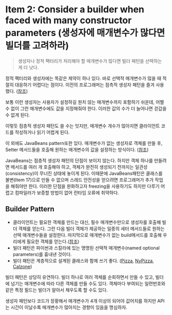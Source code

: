 # Item 2: Consider a builder when faced with many constructor parameters (생성자에 매개변수가 많다면 빌더를 고려하라)

> 생성자나 정적 팩터리가 처리해야 할 매개변수가 많다면 빌더 패턴을 선택하는 게 더 낫다.

정적 팩터리와 생성자에는 똑같은 제약이 하나 있다. 바로 선택적 매개변수가 많을 때 적절히 대응하기 어렵다는 점이다. 이전의 프로그래머는 점측적 생성자 패턴을 즐겨 사용했다. ([참조](../../src/main/java/chapter2/Item_2/NutritionFacts.java))

보통 이런 생성자는 사용자가 설정하길 원치 않는 매개변수까지 포함하기 쉬운데, 어쩔 수 없이 그런 매개변수에도 값을 지정해줘야 한다. 이러한 값의 수가 더 늘어나면 걷갑을 수 없게 된다.

이렇듯 점층적 생성자 패턴도 쓸 수는 잇지만, 매개변수 개수가 많아지면 클라이언트 코드를 작성하거나 읽기 어렵게 된다.

이 외에도 JavaBeans pattern또한 있다. 매개변수가 없는 생성자로 객체를 만들 후, Setter 메서드들을 호출해 원하는 매개변수의 값을 설정하는 방식이다. ([참조](../../src/main/java/chapter2/Item_2/NutritionFactsJavaBean.java))

JavaBeans는 점층적 생성자 패턴의 단점이 보이지 않는다. 하지만 객체 하나를 만들려면 메서드를 여러 개 호출해야 하고, 객체가 완전히 생성되기 전까지는 일관성(consistency)이 무너진 상태에 놓이게 된다. 이때문에 JavaBeans패턴은 클래스를 불변(Item 17)으로 만들 수 없으며 스레드 안전성을 얻으려면 프로그래머가 추가 작업을 해줘야만 한다. 이러한 단점을 완화하고자 freezing을 사용하기도 하지만 다루기 어렵고 컴파일러가 보증할 방법이 없어 런타임 오류에 취약하다.

## Builder Pattern

- 클라이언트는 필요한 객체를 만드는 대신, 필수 매개변수만으로 생성자를 호출해 빌더 객체를 얻는다. 그런 다음 빌더 객체가 제공하는 일종의 세터 메서드들로 원하는 선택 매개변수들을 설정한다. 마지막으로 매개변수가 없는 build메서드를 호출해 우리에게 필요한 객체를 얻는다.([참조](../../src/main/java/chapter2/Item_2/NutritionFactsBuilderPattern.java))
- 빌더 패턴은 파이썬과 스칼라에 있는 명명된 선택적 매개변수(named optional parameters)를 흉내낸 것이다.
- 빌더 패턴은 계층적으로 설계된 클래스와 함께 쓰기 좋다. ([Pizza](../../src/main/java/chapter2/Item_2/Pizza.java), [NyPizza](../../src/main/java/chapter2/Item_2/NyPizza.java), [Calzone](../../src/main/java/chapter2/Item_2/Calzone.java))

빌더 패턴은 상당히 유연하다. 빌더 하나로 여러 객체를 순회하면서 만들 수 있고, 빌더에 넘기는 매개변수에 따라 다른 객체를 만들 수도 있다. 객체마다 부여되는 일련번호와 같은 특정 필드는 빌더가 알아서 채우도록 할 수도 있다.

생성자 패턴보다 코드가 장황해서 매개변수가 4개 이상의 되어야 값어치를 하지만 API는 시간이 이날수록 매개변수가 많아지는 경향이 있음을 명심하자.
